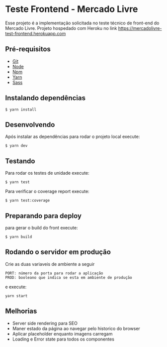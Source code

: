 # Teste Frontend - Mercado Livre

Esse projeto é a implementação solicitada no teste técnico de front-end do Mercado Livre.
Projeto hospedado com Heroku no link https://mercadolivre-test-frontend.herokuapp.com

## Pré-requisitos

- [Git](https://git-scm.com/)
- [Node](https://nodejs.org/)
- [Npm](https://www.npmjs.com/)
- [Yarn](https://yarnpkg.com/pt-BR/)
- [Sass](http://sass-lang.com/install)

## Instalando dependências
```
$ yarn install
```

## Desenvolvendo

Após instalar as dependências para rodar o projeto local execute:

```
$ yarn dev
```

## Testando
Para rodar os testes de unidade execute:

```
$ yarn test
```

Para verificar o coverage report execute:

```
$ yarn test:coverage
```

## Preparando para deploy

para gerar o build do front execute:

```
$ yarn build
```

## Rodando o servidor em produção

Crie as duas variaveis de ambiente a seguir
```
PORT: número da porta para rodar a aplicação
PROD: booleano que indica se esta em ambiente de produção
```

e execute: 

```
yarn start
```

## Melhorias
- Server side rendering para SEO
- Maner estado da página ao navegar pelo historico do browser
- Aplicar placeholder enquanto imagens carregam
- Loading e Error state para todos os componentes

